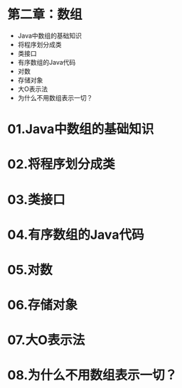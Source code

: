 # 第二章：数组
* Java中数组的基础知识
* 将程序划分成类
* 类接口
* 有序数组的Java代码
* 对数
* 存储对象
* 大O表示法
* 为什么不用数组表示一切？

# 01.Java中数组的基础知识
# 02.将程序划分成类
# 03.类接口
# 04.有序数组的Java代码
# 05.对数
# 06.存储对象
# 07.大O表示法
# 08.为什么不用数组表示一切？












